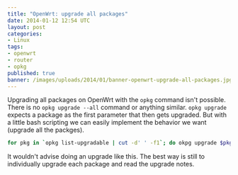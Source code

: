 ```yaml
---
title: "OpenWrt: upgrade all packages"
date: 2014-01-12 12:54 UTC
layout: post
categories:
- Linux
tags:
- openwrt
- router
- opkg
published: true
banner: /images/uploads/2014/01/banner-openwrt-upgrade-all-packages.jpg
---
```

Upgrading all packages on OpenWrt with the `opkg` command isn't possible. There
is no `opkg upgrade --all` command or anything similar. `opkg upgrade` expects a
package as the first parameter that then gets upgraded. But with a little bash
scripting we can easily implement the behavior we want (upgrade all the
packges).

``` bash
for pkg in `opkg list-upgradable | cut -d' ' -f1`; do okpg upgrade $pkg; done
```

It wouldn't advise doing an upgrade like this. The best way is still to
individually upgrade each package and read the upgrade notes.
